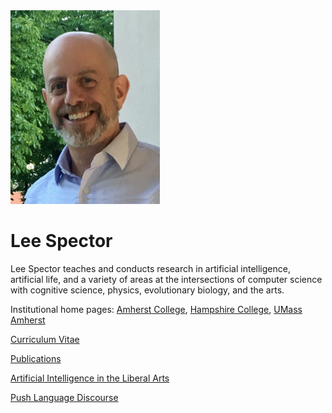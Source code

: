 

<img src="lee-head-20190730.jpg" width="239" height="310" />

# Lee Spector

Lee Spector teaches and conducts research in artificial intelligence, artificial life, and a variety of areas at the intersections of computer science with cognitive science, physics, evolutionary biology, and the arts. 

Institutional home pages: [Amherst College](https://www.amherst.edu/people/facstaff/lspector), [Hampshire College](http://faculty.hampshire.edu/lspector/), [UMass Amherst](https://www.cics.umass.edu/faculty/directory/spector_lee)

[Curriculum Vitae](spector-cv-20210726.pdf)

[Publications](publications.md)

[Artificial Intelligence in the Liberal Arts](https://liberal-arts.ai)

[Push Language Discourse](https://discourse.pushlanguage.org/)
